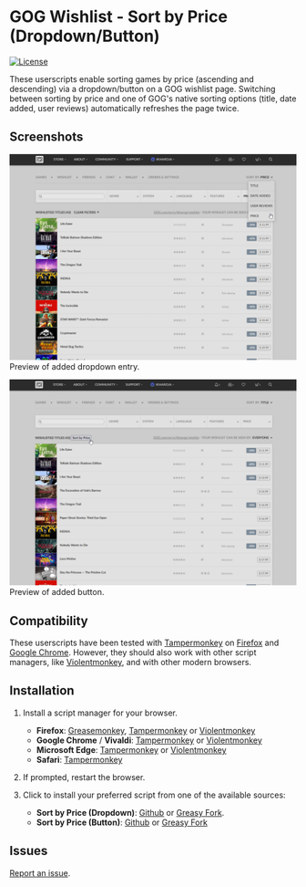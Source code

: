 # GOG Wishlist - Sort by Price (Dropdown/Button)
[![License](https://img.shields.io/badge/license-MIT-blue.svg)](LICENSE)

These userscripts enable sorting games by price (ascending and descending) via a dropdown/button on a GOG wishlist page. Switching between sorting by price and one of GOG's native sorting options (title, date added, user reviews) automatically refreshes the page twice.


## Screenshots
![Wishlist dropdown](Screenshots/dropdown-sort-ascending.png "Price sorting in wishlist dropdown menu")
Preview of added dropdown entry.

![Wishlist button](Screenshots/button-sort-ascending.png "Price sorting as separate button")
Preview of added button.


## Compatibility
These userscripts have been tested with [Tampermonkey](https://addons.mozilla.org/en-US/firefox/addon/tampermonkey/) on [Firefox](https://www.mozilla.org/en-US/firefox/new/) and [Google Chrome](https://www.google.com/chrome/). However, they should also work with other script managers, like [Violentmonkey](https://addons.mozilla.org/en-US/firefox/addon/violentmonkey/), and with other modern browsers.


## Installation
1. Install a script manager for your browser.
    * **Firefox**: [Greasemonkey](https://addons.mozilla.org/en-US/firefox/addon/greasemonkey/), [Tampermonkey](https://addons.mozilla.org/en-US/firefox/addon/tampermonkey/) or [Violentmonkey](https://addons.mozilla.org/en-US/firefox/addon/violentmonkey/)
    * **Google Chrome** / **Vivaldi**: [Tampermonkey](https://chrome.google.com/webstore/detail/tampermonkey/dhdgffkkebhmkfjojejmpbldmpobfkfo) or [Violentmonkey](https://chrome.google.com/webstore/detail/violentmonkey/jinjaccalgkegednnccohejagnlnfdag)
    * **Microsoft Edge**: [Tampermonkey](https://microsoftedge.microsoft.com/addons/detail/tampermonkey/iikmkjmpaadaobahmlepeloendndfphd) or [Violentmonkey](https://microsoftedge.microsoft.com/addons/detail/violentmonkey/eeagobfjdenkkddmbclomhiblgggliao)
    * **Safari**: [Tampermonkey](https://apps.apple.com/app/tampermonkey/id6738342400)

2. If prompted, restart the browser.

3. Click to install your preferred script from one of the available sources:
    * **Sort by Price (Dropdown)**: [Github](https://raw.githubusercontent.com/idkicarus/gog-wishlist-sort/main/gog-wishlist_sort-by-price_dropdown.user.js) or [Greasy Fork](https://greasyfork.org/en/scripts/526972-gog-wishlist-sort-by-price-dropdown).
    * **Sort by Price (Button)**: [Github](https://github.com/idkicarus/gog-wishlist-sort/raw/refs/heads/main/gog-wishlist_sort-by-price_button.user.js) or [Greasy Fork](https://greasyfork.org/en/scripts/527006-gog-wishlist-sort-by-price-button)


## Issues
[Report an issue](https://github.com/idkicarus/gog-wishlist-sort/issues).